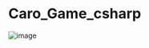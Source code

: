 # Caro_Game_csharp
![image](https://user-images.githubusercontent.com/92455101/198868879-a4a2ef6b-5421-416d-b96c-d1391b5459d7.png)
